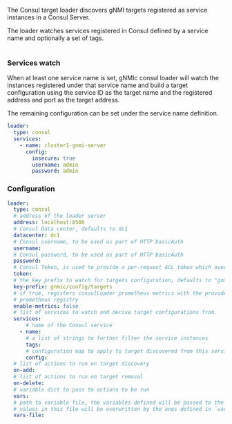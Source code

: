 The Consul target loader discovers gNMI targets registered as service instances in a Consul Server.

The loader watches services registered in Consul defined by a service name and optionally a set of tags.

<div class="mxgraph" style="max-width:100%;border:1px solid transparent;margin:0 auto; display:block;" data-mxgraph="{&quot;page&quot;:2,&quot;zoom&quot;:1.4,&quot;highlight&quot;:&quot;#0000ff&quot;,&quot;nav&quot;:true,&quot;check-visible-state&quot;:true,&quot;resize&quot;:true,&quot;url&quot;:&quot;https://raw.githubusercontent.com/karimra/gnmic/diagrams/diagrams/target_discovery.drawio&quot;}"></div>

<script type="text/javascript" src="https://cdn.jsdelivr.net/gh/hellt/drawio-js@main/embed2.js?&fetch=https%3A%2F%2Fraw.githubusercontent.com%2Fkarimra%2Fgnmic%2Fdiagrams%2Ftarget_discovery.drawio" async></script>

### Services watch

When at least one service name is set, gNMIc consul loader will watch the instances registered under that service name and build a target configuration using the service ID as the target name and the registered address and port as the target address.

The remaining configuration can be set under the service name definition.

```yaml
loader:
  type: consul
  services:
    - name: cluster1-gnmi-server
      config:
        insecure: true
        username: admin
        password: admin
```

### Configuration

```yaml
loader:
  type: consul
  # address of the loader server
  address: localhost:8500
  # Consul Data center, defaults to dc1
  datacenter: dc1
  # Consul username, to be used as part of HTTP basicAuth
  username:
  # Consul password, to be used as part of HTTP basicAuth
  password:
  # Consul Token, is used to provide a per-request ACL token which overrides the agent's default token
  token:
  # the key prefix to watch for targets configuration, defaults to "gnmic/config/targets"
  key-prefix: gnmic/config/targets
  # if true, registers consulLoader prometheus metrics with the provided
  # prometheus registry
  enable-metrics: false
  # list of services to watch and derive target configurations from.
  services:
      # name of the Consul service
    - name:
      # a list of strings to further filter the service instances
      tags: 
      # configuration map to apply to target discovered from this service
      config:
  # list of actions to run on target discovery
  on-add:
  # list of actions to run on target removal
  on-delete:
  # variable dict to pass to actions to be run
  vars:
  # path to variable file, the variables defined will be passed to the actions to be run
  # values in this file will be overwritten by the ones defined in `vars`
  vars-file:
```
